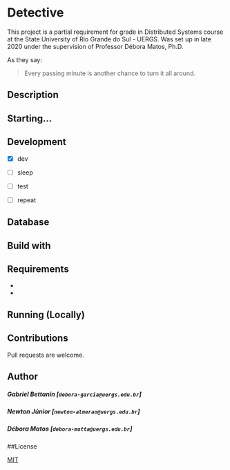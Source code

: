 # Detective

This project is a partial requirement for grade in Distributed Systems course at the State University of Rio Grande do Sul - UERGS. Was set up in late 2020 under the supervision of Professor Débora Matos, Ph.D.

As they say:
> Every passing minute is another chance to turn it all around.

## Description


## Starting...

	

## Development

- [x] dev

- [ ] sleep

- [ ] test

- [ ] repeat


## Database



## Build with


## Requirements

- 
- 


## Running (Locally)


## Contributions

Pull requests are welcome.

## Author

##### Gabriel Bettanin [`debora-garcia@uergs.edu.br`]
##### Newton Júnior [`newton-almerao@uergs.edu.br`]
##### Débora Matos [`debora-motta@uergs.edu.br`]

##License

[MIT](https://choosealicense.com/licenses/mit/)